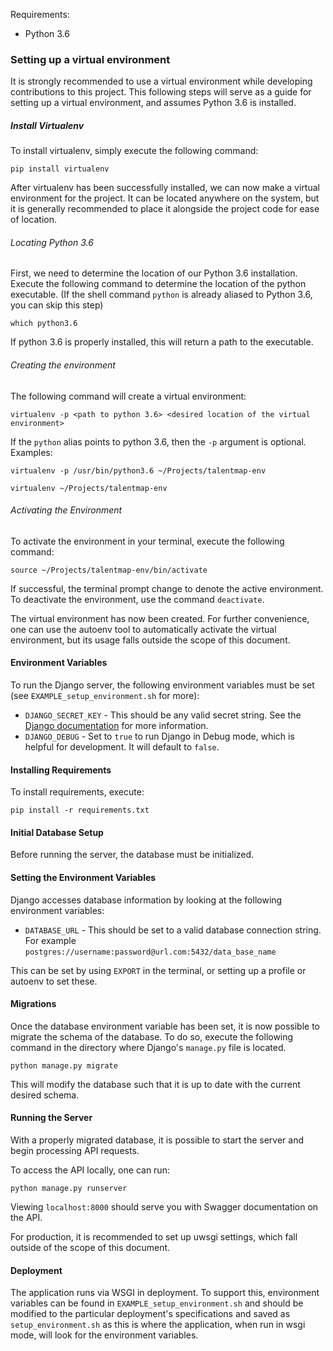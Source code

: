 Requirements:
* Python 3.6

### Setting up a virtual environment

It is strongly recommended to use a virtual environment while developing contributions to this project. This following steps will serve as a guide for setting up a virtual environment, and assumes Python 3.6 is installed.

##### Install Virtualenv
To install virtualenv, simply execute the following command:
```
pip install virtualenv
```

After virtualenv has been successfully installed, we can now make a virtual environment for the project. It can be located anywhere on the system, but it is generally recommended to place it alongside the project code for ease of location.

###### Locating Python 3.6
First, we need to determine the location of our Python 3.6 installation. Execute the following command to determine the location of the python executable. (If the shell command `python` is already aliased to Python 3.6, you can skip this step)

```
which python3.6
```

If python 3.6 is properly installed, this will return a path to the executable.

###### Creating the environment
The following command will create a virtual environment:
```
virtualenv -p <path to python 3.6> <desired location of the virtual environment>
```

If the `python` alias points to python 3.6, then the `-p` argument is optional. Examples:

```
virtualenv -p /usr/bin/python3.6 ~/Projects/talentmap-env

virtualenv ~/Projects/talentmap-env
```

###### Activating the Environment
To activate the environment in your terminal, execute the following command:
```
source ~/Projects/talentmap-env/bin/activate
```

If successful, the terminal prompt change to denote the active environment. To deactivate the environment, use the command `deactivate`.

The virtual environment has now been created. For further convenience, one can use the autoenv tool to automatically activate the virtual environment, but its usage falls outside the scope of this document.

#### Environment Variables
To run the Django server, the following environment variables must be set (see `EXAMPLE_setup_environment.sh` for more):

* `DJANGO_SECRET_KEY` - This should be any valid secret string. See the [Django documentation](https://docs.djangoproject.com/en/1.11/ref/settings/#std:setting-SECRET_KEY) for more information.
* `DJANGO_DEBUG` - Set to `true` to run Django in Debug mode, which is helpful for development. It will default to `false`.

#### Installing Requirements
To install requirements, execute:

```
pip install -r requirements.txt
```

#### Initial Database Setup
Before running the server, the database must be initialized.

#### Setting the Environment Variables
Django accesses database information by looking at the following environment variables:

* `DATABASE_URL` - This should be set to a valid database connection string. For example `postgres://username:password@url.com:5432/data_base_name`

This can be set by using `EXPORT` in the terminal, or setting up a profile or autoenv to set these.

#### Migrations
Once the database environment variable has been set, it is now possible to migrate the schema of the database. To do so, execute the following command in the directory where Django's `manage.py` file is located.

```
python manage.py migrate
```

This will modify the database such that it is up to date with the current desired schema.

#### Running the Server
With a properly migrated database, it is possible to start the server and begin processing API requests.

To access the API locally, one can run:
```
python manage.py runserver
```

Viewing `localhost:8000` should serve you with Swagger documentation on the API.

For production, it is recommended to set up uwsgi settings, which fall outside of the scope of this document.

#### Deployment
The application runs via WSGI in deployment. To support this, environment variables can be found in `EXAMPLE_setup_environment.sh` and should be modified to the particular deployment's specifications and saved as `setup_environment.sh` as this is where the application, when run in wsgi mode, will look for the environment variables.
